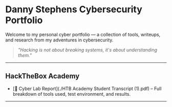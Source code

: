 # Danny Stephens Cybersecurity Portfolio

Welcome to my personal cyber portfolio — a collection of tools, writeups, and research from my adventures in cybersecurity.

> _"Hacking is not about breaking systems, it's about understanding them."_  

---

## HackTheBox Academy

- [🧪 Cyber Lab Report](./HTB Academy Student Transcript (1).pdf) – Full breakdown of tools used, test environment, and results.

---

